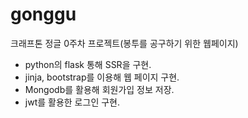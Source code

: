 # gonggu
크래프톤 정글 0주차 프로젝트(봉투를 공구하기 위한 웹페이지)

- python의 flask 통해 SSR을 구현.
- jinja, bootstrap를 이용해 웹 페이지 구현.
- Mongodb를 활용해 회원가입 정보 저장.
- jwt를 활용한 로그인 구현.
